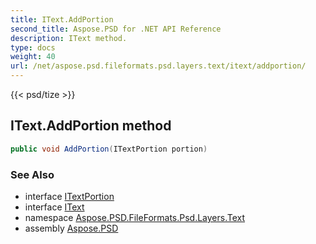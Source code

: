 ```yaml
---
title: IText.AddPortion
second_title: Aspose.PSD for .NET API Reference
description: IText method. 
type: docs
weight: 40
url: /net/aspose.psd.fileformats.psd.layers.text/itext/addportion/
---
```

{{< psd/tize >}}
## IText.AddPortion method

```csharp
public void AddPortion(ITextPortion portion)
```

### See Also

* interface [ITextPortion](../../itextportion/)
* interface [IText](../)
* namespace [Aspose.PSD.FileFormats.Psd.Layers.Text](../../itext/)
* assembly [Aspose.PSD](../../../)


